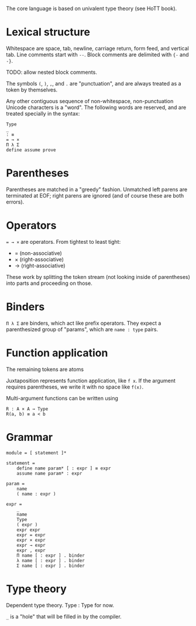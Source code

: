 The core language is based on univalent type theory (see HoTT book).

# Lexical structure

Whitespace are space, tab, newline, carriage return, form feed, and vertical
tab. Line comments start with `--`. Block comments are delimited with `{-` and
`-}`.

TODO: allow nested block comments.

The symbols `(`, `)`, `,`, and `.` are "punctuation", and are always
treated as a token by themselves.

Any other contiguous sequence of non-whitespace, non-punctuation Unicode
characters is a "word". The following words are reserved, and are treated
specially in the syntax:

```
Type
_
: ≡
= → ×
Π λ Σ
define assume prove
```

# Parentheses

Parentheses are matched in a "greedy" fashion. Unmatched left parens are
terminated at EOF; right parens are ignored (and of course these are both
errors).

# Operators

`= → ×` are operators. From tightest to least tight:
* = (non-associative)
* × (right-associative)
* → (right-associative)

These work by splitting the token stream (not looking inside of parentheses)
into parts and proceeding on those.

# Binders

`Π λ Σ` are binders, which act like prefix operators. They expect a
parenthesized group of "params", which are `name : type` pairs.

# Function application

The remaining tokens are atoms

Juxtaposition represents function application, like `f x`. If the argument
requires parentheses, we write it with no space like `f(x)`.

Multi-argument functions can be written using 
```
R : A × A → Type
R(a, b) ≡ a < b
```

# Grammar

```
module = [ statement ]*

statement =
    define name param* [ : expr ] ≡ expr
    assume name param* : expr

param =
    name
    ( name : expr )

expr =
    _
    name
    Type
    ( expr )
    expr expr
    expr = expr
    expr × expr
    expr → expr
    expr , expr
    Π name [ : expr ] . binder
    λ name [ : expr ] . binder
    Σ name [ : expr ] . binder
```

# Type theory

Dependent type theory. Type : Type for now.

`_` is a "hole" that will be filled in by the compiler.
